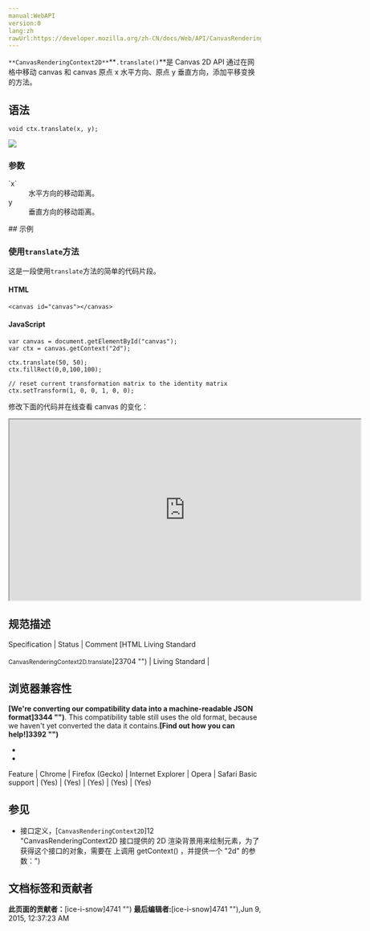 ```yaml
---
manual:WebAPI
version:0
lang:zh
rawUrl:https://developer.mozilla.org/zh-CN/docs/Web/API/CanvasRenderingContext2D/translate
---
```






`**CanvasRenderingContext2D**`**`.translate()`**是 Canvas 2D API 通过在网格中移动 canvas 和 canvas 原点 x 水平方向、原点 y 垂直方向，添加平移变换的方法。


## 语法<a name="语法"></a>

```
void ctx.translate(x, y);

```


![](%303.png "")


### 参数<a name="参数"></a>
<dl><dt id=''>`x`</dt><dd>水平方向的移动距离。</dd><dt id=''>y</dt><dd>垂直方向的移动距离。</dd></dl>
## 示例<a name="示例"></a>

### 使用`translate`方法<a name="使用_translate_方法"></a>


这是一段使用`translate`方法的简单的代码片段。


#### HTML<a name="HTML"></a>

```
<canvas id="canvas"></canvas>
```

#### JavaScript<a name="JavaScript"></a>

```
var canvas = document.getElementById("canvas");
var ctx = canvas.getContext("2d");

ctx.translate(50, 50);
ctx.fillRect(0,0,100,100);

// reset current transformation matrix to the identity matrix
ctx.setTransform(1, 0, 0, 1, 0, 0); 

```


修改下面的代码并在线查看 canvas 的变化：



<iframe src='https://mdn.mozillademos.org/zh-CN/docs/Web/API/CanvasRenderingContext2D/translate$samples/Playable_code?revision=814221' width='700' height='360'></iframe>



## 规范描述<a name="规范描述"></a>
Specification | Status | Comment 
[HTML Living Standard<br></br><small>CanvasRenderingContext2D.translate</small>]23704 "") | Living Standard |  


## 浏览器兼容性<a name="浏览器兼容性"></a>


**[We&#39;re converting our compatibility data into a machine-readable JSON format]3344 "")**. This compatibility table still uses the old format, because we haven&#39;t yet converted the data it contains.**[Find out how you can help!]3392 "")**


* 
* 
Feature | Chrome | Firefox (Gecko) | Internet Explorer | Opera | Safari 
Basic support | (Yes) | (Yes) | (Yes) | (Yes) | (Yes) 




## 参见<a name="参见"></a>

* 接口定义，[`CanvasRenderingContext2D`]12 "CanvasRenderingContext2D 接口提供的 2D 渲染背景用来绘制<canvas>元素，为了获得这个接口的对象，需要在 <canvas> 上调用 getContext() ，并提供一个 "2d" 的参数：")



## 文档标签和贡献者
**此页面的贡献者：**[ice-i-snow]4741 "")
**最后编辑者:**[ice-i-snow]4741 ""),<time>Jun 9, 2015, 12:37:23 AM</time>


